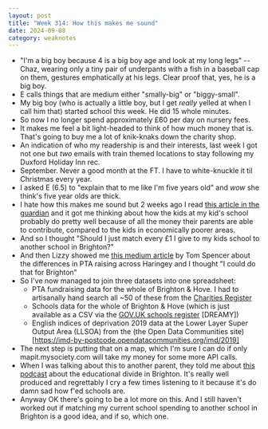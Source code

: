 ```yaml
---
layout: post
title: "Week 314: How this makes me sound"
date: 2024-09-08
category: weaknotes
---
```

* "I'm a big boy because 4 is a big boy age and look at my long legs" -- Chaz, wearing only a tiny pair of underpants with a fish in a baseball cap on them,  gestures emphatically at his legs. Clear proof that, yes, he is a big boy.
* E calls things that are medium either "smally-big" or "biggy-small".
* My big boy (who is actually a little boy, but I get *really* yelled at when I call him that) started school this week. He did 15 whole minutes.
* So now I no longer spend approximately £60 per day on nursery fees.
* It makes me feel a bit light-headed to think of how much money that is. That's going to buy me a lot of knik-knaks down the charity shop.
* An indication of who my readership is and their interests, last week I got not one but *two* emails with train themed locations to stay following my Duxford Holiday Inn rec.
* September. Never a good month at the FT. I have to white-knuckle it til Christmas every year.
* I asked E (6.5) to "explain that to me like I'm five years old" and *wow* she think's five year olds are thick.
* I hate how this makes me sound but 2 weeks ago I read [this article in the guardian](https://www.theguardian.com/education/article/2024/aug/25/they-see-me-as-a-bigger-version-of-themselves-teacher-george-pointon-on-life-lessons-from-five-year-olds) and it got me thinking about how the kids at my kid's school probably do pretty well because of all the money their parents are able to contribute, compared to the kids in economically poorer areas.
* And so I thought "Should I just match every £1 I give to my kids school to another school in Brighton?"
* And then Lizzy showed me [this medium article](https://tombspencer.medium.com/how-much-additional-funding-are-mainstream-schools-in-affluent-areas-getting-fb566c9d823b) by Tom Spencer about the differences in PTA raising across Haringey and I thought "I could do that for Brighton"
* So I've now managed to join three datasets into one spreadsheet:
  * PTA fundraising data for the whole of Brighton & Hove. I had to artisanally hand search all ~50 of these from the [Charities Register](https://www.gov.uk/find-charity-information)
  * Schools data for the whole of Brighton & Hove (which is just available as a CSV via the [GOV.UK schools register](https://get-information-schools.service.gov.uk/Search) [DREAMY])
  * English indices of deprivation 2019 data at the Lower Layer Super Output Area (LLSOA) from the (the Open Data Communities site)[https://imd-by-postcode.opendatacommunities.org/imd/2019]
* The next step is putting that on a map, which I'm sure I can do if only mapit.mysociety.com will take my money for some more API calls.
* When I was talking about this to another parent, they told me about [this podcast](https://www.classdivide.co.uk/podcast) about the educational divide in Brighton. It's really well produced and regrettably I cry a few times listening to it because it's do damn sad how f'ed schools are.
* Anyway OK there's going to be a lot more on this. And I still haven't worked out if matching my current school spending to another school in Brighton is a good idea, and if so, which one.
